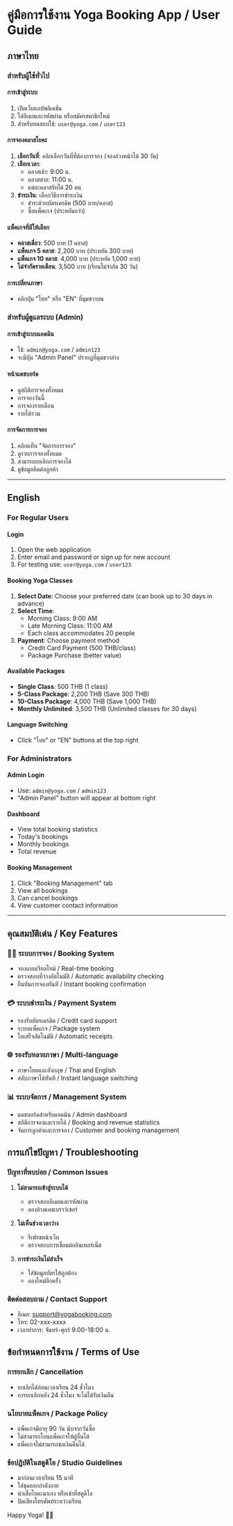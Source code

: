 # คู่มือการใช้งาน Yoga Booking App / User Guide

## ภาษาไทย

### สำหรับผู้ใช้ทั่วไป

#### การเข้าสู่ระบบ
1. เปิดเว็บแอปพลิเคชัน
2. ใส่อีเมลและรหัสผ่าน หรือสมัครสมาชิกใหม่
3. สำหรับทดสอบใช้: `user@yoga.com` / `user123`

#### การจองคลาสโยคะ
1. **เลือกวันที่**: คลิกเลือกวันที่ที่ต้องการจอง (จองล่วงหน้าได้ 30 วัน)
2. **เลือกเวลา**: 
   - คลาสเช้า: 9:00 น. 
   - คลาสสาย: 11:00 น.
   - แต่ละคลาสรับได้ 20 คน
3. **ชำระเงิน**: เลือกวิธีการชำระเงิน
   - ชำระด้วยบัตรเครดิต (500 บาท/คลาส)
   - ซื้อแพ็คเกจ (ประหยัดกว่า)

#### แพ็คเกจที่มีให้เลือก
- **คลาสเดี่ยว**: 500 บาท (1 คลาส)
- **แพ็คเกจ 5 คลาส**: 2,200 บาท (ประหยัด 300 บาท)
- **แพ็คเกจ 10 คลาส**: 4,000 บาท (ประหยัด 1,000 บาท)
- **ไม่จำกัดรายเดือน**: 3,500 บาท (เรียนไม่จำกัด 30 วัน)

#### การเปลี่ยนภาษา
- คลิกปุ่ม "ไทย" หรือ "EN" ที่มุมขวาบน

### สำหรับผู้ดูแลระบบ (Admin)

#### การเข้าสู่ระบบแอดมิน
- ใช้: `admin@yoga.com` / `admin123`
- จะมีปุ่ม "Admin Panel" ปรากฏที่มุมขวาล่าง

#### หน้าแดชบอร์ด
- ดูสถิติการจองทั้งหมด
- การจองวันนี้
- การจองรายเดือน
- รายได้รวม

#### การจัดการการจอง
1. คลิกแท็บ "จัดการการจอง"
2. ดูรายการจองทั้งหมด
3. สามารถยกเลิกการจองได้
4. ดูข้อมูลติดต่อลูกค้า

---

## English

### For Regular Users

#### Login
1. Open the web application
2. Enter email and password or sign up for new account
3. For testing use: `user@yoga.com` / `user123`

#### Booking Yoga Classes
1. **Select Date**: Choose your preferred date (can book up to 30 days in advance)
2. **Select Time**: 
   - Morning Class: 9:00 AM
   - Late Morning Class: 11:00 AM
   - Each class accommodates 20 people
3. **Payment**: Choose payment method
   - Credit Card Payment (500 THB/class)
   - Package Purchase (better value)

#### Available Packages
- **Single Class**: 500 THB (1 class)
- **5-Class Package**: 2,200 THB (Save 300 THB)
- **10-Class Package**: 4,000 THB (Save 1,000 THB)
- **Monthly Unlimited**: 3,500 THB (Unlimited classes for 30 days)

#### Language Switching
- Click "ไทย" or "EN" buttons at the top right

### For Administrators

#### Admin Login
- Use: `admin@yoga.com` / `admin123`
- "Admin Panel" button will appear at bottom right

#### Dashboard
- View total booking statistics
- Today's bookings
- Monthly bookings
- Total revenue

#### Booking Management
1. Click "Booking Management" tab
2. View all bookings
3. Can cancel bookings
4. View customer contact information

---

## คุณสมบัติเด่น / Key Features

### 🧘‍♀️ ระบบการจอง / Booking System
- จองแบบเรียลไทม์ / Real-time booking
- ตรวจสอบที่ว่างอัตโนมัติ / Automatic availability checking
- ยืนยันการจองทันที / Instant booking confirmation

### 💳 ระบบชำระเงิน / Payment System
- รองรับบัตรเครดิต / Credit card support
- ระบบแพ็คเกจ / Package system
- ใบเสร็จอัตโนมัติ / Automatic receipts

### 🌐 รองรับหลายภาษา / Multi-language
- ภาษาไทยและอังกฤษ / Thai and English
- สลับภาษาได้ทันที / Instant language switching

### 📊 ระบบจัดการ / Management System
- แดชบอร์ดสำหรับแอดมิน / Admin dashboard
- สถิติการจองและรายได้ / Booking and revenue statistics
- จัดการลูกค้าและการจอง / Customer and booking management

## การแก้ไขปัญหา / Troubleshooting

### ปัญหาที่พบบ่อย / Common Issues

1. **ไม่สามารถเข้าสู่ระบบได้**
   - ตรวจสอบอีเมลและรหัสผ่าน
   - ลองล้างแคชเบราว์เซอร์

2. **ไม่เห็นช่วงเวลาว่าง**
   - รีเฟรชหน้าเว็บ
   - ตรวจสอบการเชื่อมต่ออินเทอร์เน็ต

3. **การชำระเงินไม่สำเร็จ**
   - ใส่ข้อมูลบัตรให้ถูกต้อง
   - ลองใหม่อีกครั้ง

### ติดต่อสอบถาม / Contact Support
- อีเมล: support@yogabooking.com
- โทร: 02-xxx-xxxx
- เวลาทำการ: จันทร์-ศุกร์ 9:00-18:00 น.

## ข้อกำหนดการใช้งาน / Terms of Use

### การยกเลิก / Cancellation
- ยกเลิกได้ก่อนเวลาเรียน 24 ชั่วโมง
- การยกเลิกหลัง 24 ชั่วโมง จะไม่ได้รับเงินคืน

### นโยบายแพ็คเกจ / Package Policy
- แพ็คเกจมีอายุ 90 วัน นับจากวันซื้อ
- ไม่สามารถโอนแพ็คเกจให้ผู้อื่นได้
- แพ็คเกจไม่สามารถขอเงินคืนได้

### ข้อปฏิบัติในสตูดิโอ / Studio Guidelines
- มาก่อนเวลาเรียน 15 นาที
- ใส่ชุดออกกำลังกาย
- นำเสื่อโยคะมาเอง หรือเช่าที่สตูดิโอ
- ปิดเสียงโทรศัพท์ระหว่างเรียน

Happy Yoga! 🧘‍♀️
